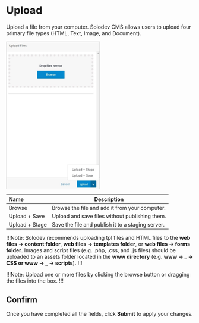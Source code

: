 # Upload

Upload a file from your computer. Solodev CMS allows users to upload four primary file types (HTML, Text, Image, and Document). 

<img src="../../../../images/documents12.jpg" alt="documents12" style="width: 50%; display: block"></a>

**Name** | **Description**
:--- | ---
Browse | Browse the file and add it from your computer.
Upload + Save |  Upload and save files without publishing them.
Upload + Stage | Save the file and publish it to a staging server.

!!!Note:
Solodev recommends uploading tpl files and HTML files to the **web files -> content folder**, **web files -> templates folder**, or **web files -> forms folder**. Images and script files (e.g. .php, .css, and .js files) should be uploaded to an assets folder located in the **www directory** (e.g. **www -> _ -> CSS or www -> _ -> scripts**).
!!!

!!!Note:
Upload one or more files by clicking the browse button or dragging the files into the box.
!!!

## Confirm

Once you have completed all the fields, click **Submit** to apply your changes.